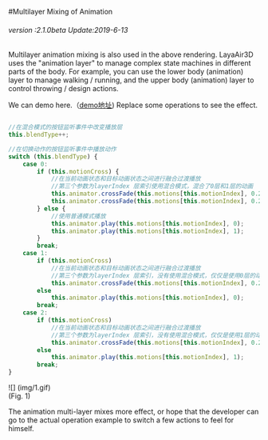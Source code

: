 #Multilayer Mixing of Animation

###### *version :2.1.0beta   Update:2019-6-13*

Multilayer animation mixing is also used in the above rendering. LayaAir3D uses the "animation layer" to manage complex state machines in different parts of the body. For example, you can use the lower body (animation) layer to manage walking / running, and the upper body (animation) layer to control throwing / design actions.

We can demo here.（[demo地址](https://layaair.ldc.layabox.com/demo2/?language=ch&category=3d&group=Animation3D&name=AnimationLayerBlend)) Replace some operations to see the effect.


```typescript

//在混合模式的按钮监听事件中改变播放层
this.blendType++;

//在切换动作的按钮监听事件中播放动作
switch (this.blendType) {
    case 0: 
        if (this.motionCross) {
            //在当前动画状态和目标动画状态之间进行融合过渡播放
            //第三个参数为layerIndex 层索引使用混合模式，混合了0层和1层的动画
            this.animator.crossFade(this.motions[this.motionIndex], 0.2, 0);
            this.animator.crossFade(this.motions[this.motionIndex], 0.2, 1);
        } else {
            //使用普通模式播放
            this.animator.play(this.motions[this.motionIndex], 0);
            this.animator.play(this.motions[this.motionIndex], 1);
        }
        break;
    case 1: 
        if (this.motionCross)
            //在当前动画状态和目标动画状态之间进行融合过渡播放
            //第三个参数为layerIndex 层索引，没有使用混合模式，仅仅是使用0层的动画
            this.animator.crossFade(this.motions[this.motionIndex], 0.2, 0);
        else
            this.animator.play(this.motions[this.motionIndex], 0);
        break;
    case 2: 
        if (this.motionCross)
            //在当前动画状态和目标动画状态之间进行融合过渡播放
            //第三个参数为layerIndex 层索引，没有使用混合模式，仅仅是使用1层的动画
            this.animator.crossFade(this.motions[this.motionIndex], 0.2, 1);
        else
            this.animator.play(this.motions[this.motionIndex], 1);
        break;
}
```


![] (img/1.gif) <br> (Fig. 1)

The animation multi-layer mixes more effect, or hope that the developer can go to the actual operation example to switch a few actions to feel for himself.
